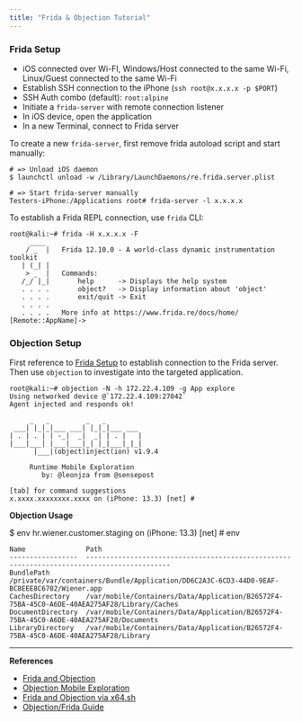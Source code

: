 ```yaml
---
title: "Frida & Objection Tutorial"
---
```


### Frida Setup

* iOS connected over Wi-FI, Windows/Host connected to the same Wi-Fi, Linux/Guest connected to the same Wi-Fi
* Establish SSH connection to the iPhone (`ssh root@x.x.x.x -p $PORT`)
* SSH Auth combo (default): `root:alpine`
* Initiate a `frida-server` with remote connection listener
* In iOS device, open the application 
* In a new Terminal, connect to Frida server

To create a new `frida-server`, first remove frida autoload script and start manually:

```
# => Unload iOS daemon
$ launchctl unload -w /Library/LaunchDaemons/re.frida.server.plist

# => Start frida-server manually
Testers-iPhone:/Applications root# frida-server -l x.x.x.x
```

To establish a Frida REPL connection, use `frida` CLI:

```
root@kali:~# frida -H x.x.x.x -F
     ____
    / _  |   Frida 12.10.0 - A world-class dynamic instrumentation toolkit
   | (_| |
    > _  |   Commands:
   /_/ |_|       help      -> Displays the help system
   . . . .       object?   -> Display information about 'object'
   . . . .       exit/quit -> Exit
   . . . .
   . . . .   More info at https://www.frida.re/docs/home/
[Remote::AppName]->
```

### Objection Setup

First reference to [Frida Setup](#frida-setup) to establish connection to the Frida server. Then use `objection` to investigate into the targeted application.

```
root@kali:~# objection -N -h 172.22.4.109 -g App explore
Using networked device @`172.22.4.109:27042`
Agent injected and responds ok!

     _   _         _   _
 ___| |_|_|___ ___| |_|_|___ ___
| . | . | | -_|  _|  _| | . |   |
|___|___| |___|___|_| |_|___|_|_|
      |___|(object)inject(ion) v1.9.4

     Runtime Mobile Exploration
        by: @leonjza from @sensepost

[tab] for command suggestions
x.xxxx.xxxxxxxx.xxxx on (iPhone: 13.3) [net] #
```

**Objection Usage**

$ env
hr.wiener.customer.staging on (iPhone: 13.3) [net] # env                                                                                                                                                        

```
Name               Path
-----------------  -------------------------------------------------------------------------------------------
BundlePath         /private/var/containers/Bundle/Application/DD6C2A3C-6CD3-44D0-9EAF-BC8EEE8C6702/Wiener.app
CachesDirectory    /var/mobile/Containers/Data/Application/B26572F4-75BA-45C0-A6DE-40AEA275AF28/Library/Caches
DocumentDirectory  /var/mobile/Containers/Data/Application/B26572F4-75BA-45C0-A6DE-40AEA275AF28/Documents
LibraryDirectory   /var/mobile/Containers/Data/Application/B26572F4-75BA-45C0-A6DE-40AEA275AF28/Library
```

---

**References**

* [Frida and Objection](https://www.allysonomalley.com/2018/12/20/ios-pentesting-tools-part-3-frida-and-objection/)
* [Objection Mobile Exploration](https://kalilinuxtutorials.com/objection-mobile-exploration/ )
* [Frida and Objection via x64.sh](https://x64.sh/mobile/security/2019/06/01/Frida-and-Objection/)
* [Objection/Frida Guide](https://www.secjuice.com/objection-frida-guide/)

